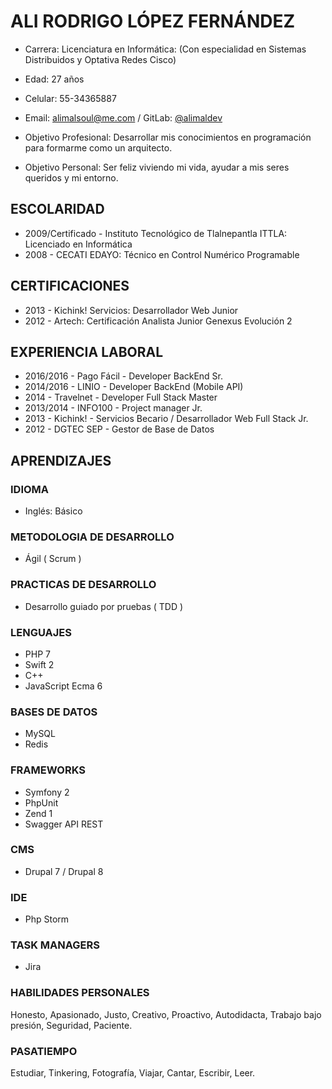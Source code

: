 # ALI RODRIGO LÓPEZ FERNÁNDEZ
- Carrera: Licenciatura en Informática: (Con especialidad en Sistemas Distribuidos y Optativa Redes Cisco)

- Edad: 27 años
- Celular: 55-34365887
- Email: alimalsoul@me.com / GitLab: [@alimaldev](https://gitlab.com/alimaldev)

- Objetivo Profesional: Desarrollar mis conocimientos en programación para formarme como un arquitecto.

- Objetivo Personal: Ser feliz viviendo mi vida, ayudar a mis seres queridos y mi entorno.

## ESCOLARIDAD
- 2009/Certificado - Instituto Tecnológico de Tlalnepantla ITTLA: Licenciado en Informática
- 2008 - CECATI EDAYO: Técnico en Control Numérico Programable

## CERTIFICACIONES
- 2013 - Kichink! Servicios: Desarrollador Web Junior
- 2012 - Artech: Certificación Analista Junior Genexus Evolución 2

## EXPERIENCIA LABORAL
- 2016/2016 - Pago Fácil - Developer BackEnd Sr.
- 2014/2016 - LINIO - Developer BackEnd (Mobile API)
- 2014 - Travelnet - Developer Full Stack Master
- 2013/2014 - INFO100 - Project manager Jr.
- 2013 - Kichink! - Servicios Becario / Desarrollador Web Full Stack Jr.
- 2012 - DGTEC SEP - Gestor de Base de Datos

## APRENDIZAJES

### IDIOMA
- Inglés: Básico

### METODOLOGIA DE DESARROLLO
- Ágil ( Scrum )

### PRACTICAS DE DESARROLLO
- Desarrollo guiado por pruebas ( TDD )

### LENGUAJES
- PHP 7
- Swift 2
- C++
- JavaScript Ecma 6

### BASES DE DATOS
- MySQL
- Redis

### FRAMEWORKS
- Symfony 2
- PhpUnit
- Zend 1
- Swagger API REST

### CMS
- Drupal 7 / Drupal 8

### IDE
- Php Storm

### TASK MANAGERS
- Jira

### HABILIDADES PERSONALES
Honesto, Apasionado, Justo, Creativo, Proactivo, Autodidacta, Trabajo bajo presión, Seguridad, Paciente.

### PASATIEMPO
Estudiar, Tinkering, Fotografía, Viajar, Cantar, Escribir, Leer.
